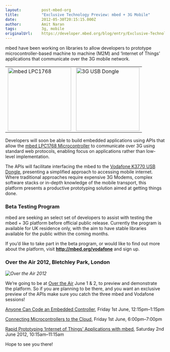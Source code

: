 ```yaml
---
layout:         post-mbed-org
title:          "Exclusive Technology Preview: mbed + 3G Mobile"
date:           2012-05-30T20:15:15.000Z
author:         Amit Naran
tags:           3g, mobile
originalUrl:    https://developer.mbed.org/blog/entry/Exclusive-Technology-Preview-mbed--3G-Mo/
---
```


<p>mbed have been working on libraries to allow developers to prototype microcontroller-based
  machine to machine (M2M) and &#x2018;Internet of Things&#x2019; applications
  that communicate over the 3G mobile network.</p>
<table>
  <tr>
    <td>
      <img width="200" alt="mbed LPC1768" title="mbed LPC1768" src="https://developer.mbed.org/media/uploads/anaran/200xNx_scaled_mbed_nxp_lpc1768_-_angled.jpg.pagespeed.ic.eRamBDSzkz.jpg">
    </td>
    <td>
      <img width="200" alt="3G USB Dongle" title="3G USB Dongle" src="https://developer.mbed.org/media/uploads/anaran/200xNx_scaled_vodafone_dongle_angled.png.pagespeed.ic.9K5DxUWZ32.png">
    </td>
  </tr>
</table>
<p>Developers will soon be able to build embedded applications using APIs
  that allow the <a href="http://mbed.org/handbook/mbed-NXP-LPC1768">mbed LPC1768 Microcontroller</a> to
  communicate over 3G using standard web protocols, enabling focus on applications
  rather than low-level implementation.</p>
<p>The APIs will facilitate interfacing the mbed to the <a href="http://shop.vodafone.co.uk/shop/mobile-broadband-devices/internet-dongle-K3770-payg"
  rel="nofollow">Vodafone K3770 USB Dongle</a>, presenting a simplified approach
  to accessing mobile internet. Where traditional approaches require expensive
  3G Modems, complex software stacks or in-depth knowledge of the mobile
  transport, this platform presents a productive prototyping solution aimed
  at getting things done.</p>

<h3>Beta Testing Program</h3>

<p>mbed are seeking an select set of developers to assist with testing the
  mbed + 3G platform before official public release. Currently the program
  is available for UK residence only, with the aim to have stable libraries
  available for the public within the coming months.</p>
<p>If you&#x2019;d like to take part in the beta program, or would like to
  find out more about the platform, visit <strong><a href="http://mbed.org/vodafone">http://mbed.org/vodafone</a></strong> and
  sign up.</p>

<h3>Over the Air 2012, Bletchley Park, London</h3>

<p><em>
<img src="https://developer.mbed.org/media/uploads/anaran/x_scaled_logobanner.png.pagespeed.ic.w1IQaW_SpD.png" alt="Over the Air 2012" title="Over the Air 2012">
</em>
</p>
<p>We&#x2019;re going to be at <a href="http://overtheair.org" rel="nofollow">Over the Air</a> June
  1 &amp; 2, to preview and demonstrate the platform. So if you are planning
  to be there, and you want an exclusive preview of the APIs make sure you
  catch the three mbed and Vodafone sessions!</p>
<p><a href="http://lanyrd.com/2012/over-the-air/stkmq/" rel="nofollow">Anyone Can Code an Embedded Controller</a>,
  Friday 1st June, 12:15pm&#x2013;1:15pm</p>
<p><a href="http://lanyrd.com/2012/over-the-air/stkmr/" rel="nofollow">Connecting Microcontrollers to the Cloud</a>,
  Friday 1st June, 6:00pm&#x2013;7:00pm</p>
<p><a href="http://lanyrd.com/2012/over-the-air/stqdm/" rel="nofollow">Rapid Prototyping &#x2018;Internet of Things&#x2019; Applications with mbed</a>,
  Saturday 2nd June 2012, 10:15am&#x2013;11:15am</p>
<p>Hope to see you there!</p>
